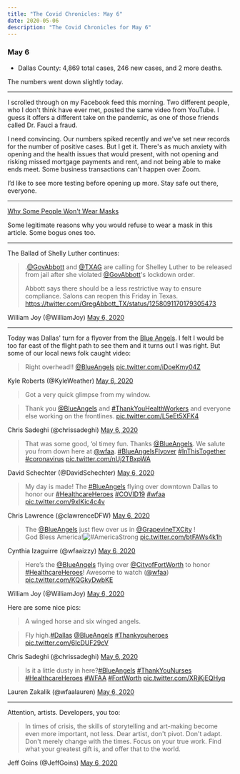 ```yaml
---
title: "The Covid Chronicles: May 6"
date: 2020-05-06
description: "The Covid Chronicles for May 6"
---
```


### May 6

- Dallas County: 4,869 total cases, 246 new cases, and 2 more deaths.

The numbers went down slightly today.

---

I scrolled through on my Facebook feed this morning. Two different people, who I don't think have ever met, posted the same video from YouTube. I guess it offers a different take on the pandemic, as one of those friends called Dr. Fauci a fraud.

I need convincing. Our numbers spiked recently and we've set new records for the number of positive cases. But I get it. There's as much anxiety with opening and the health issues that would present, with not opening and risking missed mortgage payments and rent, and not being able to make ends meet. Some business transactions can't happen over Zoom.

I’d like to see more testing before opening up more. Stay safe out there, everyone.

---

[Why Some People Won't Wear Masks](https://www.cnn.com/2020/05/06/health/why-people-dont-wear-masks-wellness-trnd/index.html)

Some legitimate reasons why you would refuse to wear a mask in this article. Some bogus ones too.

---

The Ballad of Shelly Luther continues:

> .[@GovAbbott](https://twitter.com/GovAbbott) and [@TXAG](https://twitter.com/TXAG) are calling for Shelley Luther to be released from jail after she violated [@GovAbbott](https://twitter.com/GovAbbott)'s lockdown order.   
> 
> Abbott says there should be a less restrictive way to ensure compliance. Salons can reopen this Friday in Texas.  https://twitter.com/GregAbbott_TX/status/1258091170179305473

 William Joy (@WilliamJoy) [May 6, 2020](https://twitter.com/WilliamJoy/status/1258093866563047424)

---

Today was Dallas' turn for a flyover from the [Blue Angels](https://en.wikipedia.org/wiki/Blue_Angels). I felt I would be too far east of the flight path to see them and it turns out I was right. But some of our local news folk caught video:

> Right overhead!! [@BlueAngels](https://twitter.com/BlueAngels) [pic.twitter.com/iDoeKmy04Z](https://t.co/iDoeKmy04Z)

Kyle Roberts (@KyleWeather) [May 6, 2020](https://twitter.com/KyleWeather/status/1258064704309727235)

> Got a very quick glimpse from my window.  
  
> Thank you [@BlueAngels](https://twitter.com/BlueAngels) and [#ThankYouHealthWorkers](https://twitter.com/hashtag/ThankYouHealthWorkers?src=hash&ref_src=twsrc%5Etfw) and everyone else working on the frontlines. [pic.twitter.com/L5eEt5XFK4](https://t.co/L5eEt5XFK4)

Chris Sadeghi (@chrissadeghi) [May 6, 2020](https://twitter.com/chrissadeghi/status/1258067521917333504)

> That was some good, ‘ol timey fun. Thanks [@BlueAngels](https://twitter.com/BlueAngels). We salute you from down here at [@wfaa](https://twitter.com/wfaa). [#BlueAngelsFlyover](https://twitter.com/hashtag/BlueAngelsFlyover?src=hash&ref_src=twsrc%5Etfw) [#InThisTogether](https://twitter.com/hashtag/InThisTogether?src=hash&ref_src=twsrc%5Etfw) [#coronavirus](https://twitter.com/hashtag/coronavirus?src=hash&ref_src=twsrc%5Etfw) [pic.twitter.com/nUj2TBxpWA](https://t.co/nUj2TBxpWA)

David Schechter (@DavidSchechter) [May 6, 2020](https://twitter.com/DavidSchechter/status/1258068071404703744)

> My day is made! The [#BlueAngels](https://twitter.com/hashtag/BlueAngels?src=hash&ref_src=twsrc%5Etfw) flying over downtown Dallas to honor our [#HealthcareHeroes](https://twitter.com/hashtag/HealthcareHeroes?src=hash&ref_src=twsrc%5Etfw) [#COVID19](https://twitter.com/hashtag/COVID19?src=hash&ref_src=twsrc%5Etfw) [#wfaa](https://twitter.com/hashtag/wfaa?src=hash&ref_src=twsrc%5Etfw) [pic.twitter.com/9xIKic4c4v](https://t.co/9xIKic4c4v)

Chris Lawrence (@clawrenceDFW) [May 6, 2020](https://twitter.com/clawrenceDFW/status/1258068407842373639)

> The ⁦[@BlueAngels](https://twitter.com/BlueAngels)⁩ just flew over us in ⁦[@GrapevineTXCity](https://twitter.com/GrapevineTXCity)⁩ !  
God Bless America!![#AmericaStrong](https://twitter.com/hashtag/AmericaStrong?src=hash&ref_src=twsrc%5Etfw) [pic.twitter.com/btFAWs4k1h](https://t.co/btFAWs4k1h)

Cynthia Izaguirre (@wfaaizzy) [May 6, 2020](https://twitter.com/wfaaizzy/status/1258068497688678404)

> Here’s the [@BlueAngels](https://twitter.com/BlueAngels) flying over [@CityofFortWorth](https://twitter.com/CityofFortWorth) to honor [#HealthcareHeroes](https://twitter.com/hashtag/HealthcareHeroes?src=hash&ref_src=twsrc%5Etfw)! Awesome to watch ([@wfaa](https://twitter.com/wfaa)) [pic.twitter.com/KQGkyDwbKE](https://t.co/KQGkyDwbKE)

William Joy (@WilliamJoy) [May 6, 2020](https://twitter.com/WilliamJoy/status/1258071107921424385)

Here are some nice pics:

> A winged horse and six winged angels.  
  
> Fly high.[#Dallas](https://twitter.com/hashtag/Dallas?src=hash&ref_src=twsrc%5Etfw) [@BlueAngels](https://twitter.com/BlueAngels) [#Thankyouheroes](https://twitter.com/hashtag/Thankyouheroes?src=hash&ref_src=twsrc%5Etfw) [pic.twitter.com/6IcDUF29cV](https://t.co/6IcDUF29cV)

Chris Sadeghi (@chrissadeghi) [May 6, 2020](https://twitter.com/chrissadeghi/status/1258072238017908736)

> Is it a little dusty in here?[#BlueAngels](https://twitter.com/hashtag/BlueAngels?src=hash&ref_src=twsrc%5Etfw) [#ThankYouNurses](https://twitter.com/hashtag/ThankYouNurses?src=hash&ref_src=twsrc%5Etfw) [#HealthcareHeroes](https://twitter.com/hashtag/HealthcareHeroes?src=hash&ref_src=twsrc%5Etfw) [#WFAA](https://twitter.com/hashtag/WFAA?src=hash&ref_src=twsrc%5Etfw) [#FortWorth](https://twitter.com/hashtag/FortWorth?src=hash&ref_src=twsrc%5Etfw) [pic.twitter.com/XRjKjEQHyq](https://t.co/XRjKjEQHyq)

Lauren Zakalik (@wfaalauren) [May 6, 2020](https://twitter.com/wfaalauren/status/1258072985564598272)

---

Attention, artists. Developers, you too:

> In times of crisis, the skills of storytelling and art-making become even more important, not less. Dear artist, don't pivot. Don't adapt. Don't merely change with the times. Focus on your true work. Find what your greatest gift is, and offer that to the world.

Jeff Goins (@JeffGoins) [May 6, 2020](https://twitter.com/JeffGoins/status/1258141957118996482)
